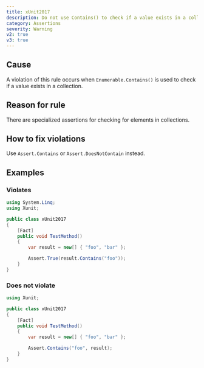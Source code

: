 ```yaml
---
title: xUnit2017
description: Do not use Contains() to check if a value exists in a collection
category: Assertions
severity: Warning
v2: true
v3: true
---
```


## Cause

A violation of this rule occurs when `Enumerable.Contains()` is used to check if a value exists in a collection.

## Reason for rule

There are specialized assertions for checking for elements in collections.

## How to fix violations

Use `Assert.Contains` or `Assert.DoesNotContain` instead.

## Examples

### Violates

```csharp
using System.Linq;
using Xunit;

public class xUnit2017
{
    [Fact]
    public void TestMethod()
    {
        var result = new[] { "foo", "bar" };

        Assert.True(result.Contains("foo"));
    }
}
```


### Does not violate

```csharp
using Xunit;

public class xUnit2017
{
    [Fact]
    public void TestMethod()
    {
        var result = new[] { "foo", "bar" };

        Assert.Contains("foo", result);
    }
}
```
